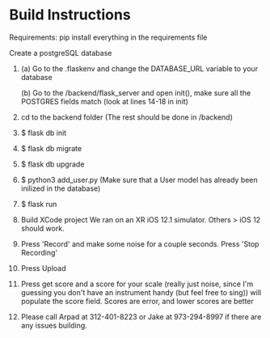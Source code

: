 # Build Instructions
Requirements: pip install everything in the requirements file

Create a postgreSQL database
1.  (a) Go to the .flaskenv and change the DATABASE_URL variable to your database 

    (b) Go to the /backend/flask_server and open init(), make sure all the POSTGRES fields match (look at lines 14-18 in init)
2. cd to the backend folder (The rest should be done in /backend)
3. $ flask db init
4. $ flask db migrate
5. $ flask db upgrade
6. $ python3 add_user.py 
   (Make sure that a User model has already been inilized in the database)
7. $ flask run
8. Build XCode project
   We ran on an XR iOS 12.1 simulator. Others > iOS 12 should work.
9. Press 'Record' and make some noise for a couple seconds. Press 'Stop Recording'
10. Press Upload
11. Press get score and a score for your scale (really just noise, since I'm guessing you don't have an instrument handy (but feel free to sing)) will populate the score field. Scores are error, and lower scores are better
12. Please call Arpad at 312-401-8223 or Jake at 973-294-8997 if there are any issues building.
